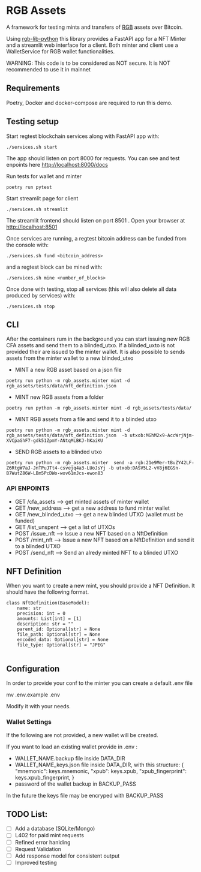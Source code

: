 # RGB Assets 

A framework for testing mints and transfers of [RGB](rgb.info) assets over Bitcoin.

Using [rgb-lib-python](https://github.com/RGB-Tools/rgb-lib-python/tree/master) this library provides a FastAPI app for a NFT Minter and a streamlit web interface for a client.
Both minter and client use a WalletService for RGB wallet functionalities. 


WARNING: This code is to be considered as NOT secure. It is NOT recommended to use it in mainnet 

## Requirements
Poetry, Docker and docker-compose are required to run this demo.

## Testing setup

Start regtest blockchain services along with FastAPI app with:
```shell
./services.sh start
```

The app should listen on port 8000 for requests. You can see and test enpoints here [http://localhost:8000/docs](http://localhost:8000/docs) 

Run tests for wallet and minter
```shell
poetry run pytest
```

Start streamlit page for client
```shell
./services.sh streamlit
```

The streamlit frontend should listen on port 8501 . Open your browser at [http://localhost:8501](http://localhost:8501)


Once services are running, a regtest bitcoin address can be funded from the
console with:
```shell
./services.sh fund <bitcoin_address>
```
and a regtest block can be mined with:
```shell
./services.sh mine <number_of_blocks>
```

Once done with testing, stop all services (this will also delete all data produced by services)
with:
```shell
./services.sh stop
```


## CLI 
After the containers rum in the background you can start issuing new RGB CFA assets and send them to a blinded_utxo. If a blinded_uxto is not provided their are issued to the minter wallet. 
It is also possible to sends assets from the minter wallet to a new blinded_utxo

- MINT a new RGB asset based on a json file
```shell
poetry run python -m rgb_assets.minter mint -d rgb_assets/tests/data/nft_definition.json 
```

- MINT new RGB assets from a folder
```shell
poetry run python -m rgb_assets.minter mint -d rgb_assets/tests/data/ 
```

- MINT RGB assets from a file and send it to a blinded utxo
```shell
poetry run python -m rgb_assets.minter mint -d rgb_assets/tests/data/nft_definition.json  -b utxob:MGhM2x9-AccWrjNjm-XVCpaGhF7-gdk51ZpmY-ANtqMLBKJ-hKaiKU
```

- SEND RGB assets to a blinded utxo
```shell
poetry run python -m rgb_assets.minter  send -a rgb:21e9Mer-tBuZY42LF-Z6RtgW7aJ-JnTPuJTt4-csvejq4a3-LUoJsYj -b utxob:DASV5L2-vV8j6EGSn-B7WutZ86W-LBm5PcDWo-wov61mJcs-ewon83
```

### API ENPOINTS
- GET /cfa_assets --> get minted assets of minter wallet
- GET /new_address --> get a new address to fund minter wallet 
- GET /new_blinded_utxo --> get a new blinded UTXO (wallet must be funded)
- GET /list_unspent --> get a list of UTXOs
- POST  /issue_nft --> Issue a new NFT based on a NftDefinition
- POST  /mint_nft --> Issue a new NFT based on a NftDefinition and send it to a blinded UTXO
- POST  /send_nft --> Send an alredy minted NFT to a blinded UTXO


## NFT Definition 
<!--  -->
When you want to create a new mint, you should provide a NFT Definition. It should have the following format.

```
class NftDefinition(BaseModel):
    name: str
    precision: int = 0
    amounts: List[int] = [1]
    description: str = ""
    parent_id: Optional[str] = None
    file_path: Optional[str] = None
    encoded_data: Optional[str] = None
    file_type: Optional[str] = "JPEG"


```
## Configuration
In order to provide your conf to the minter you can create a default .env file

mv .env.example .env

Modify it with your needs.


### Wallet Settings
If the following are not provided, a new wallet will be created. 

If you want to load an existing wallet provide in .env :
- WALLET_NAME.backup file inside DATA_DIR
- WALLET_NAME_keys.json file inside DATA_DIR, with this structure:
{
    "mnemonic": keys.mnemonic,
    "xpub": keys.xpub,
    "xpub_fingerprint": keys.xpub_fingerprint,
}
- password of the wallet backup in BACKUP_PASS

In the future the keys file may be encryped with BACKUP_PASS


## TODO List:
- [ ] Add a database (SQLite/Mongo)
- [ ] L402 for paid mint requests
- [ ] Refined error hanlding
- [ ] Request Validation
- [ ] Add response model for consistent output
- [ ] Improved testing
